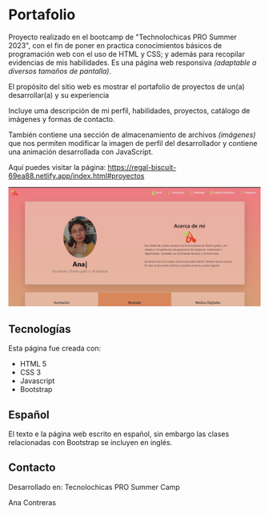 # Portafolio
Proyecto realizado en el bootcamp de "Technolochicas PRO Summer 2023", con el fin de poner en practica conocimientos básicos de programación web con el uso de HTML y CSS; y además para recopilar evidencias de mis habilidades.
Es una página web responsiva *(adaptable a diversos tamaños de pantalla)*.

El propósito del sitio web es mostrar el portafolio de proyectos de un(a) desarrollar(a) y su experiencia

Incluye uma descripción de mi perfil, habilidades, proyectos, catálogo de imágenes y formas de contacto.

También contiene una sección de almacenamiento de archivos *(imágenes)* que nos permiten modificar la imagen de perfil del desarrollador y contiene una animación desarrollada con JavaScript.

Aquí puedes visitar la página: https://regal-biscuit-69ea88.netlify.app/index.html#proyectos


![image](https://github.com/7evenana/Portafolio/blob/main/pantalla%20perfil.jpg)


## Tecnologías

Esta página fue creada con:

* HTML 5
* CSS 3
* Javascript
* Bootstrap


## Español
El texto e la página web escrito en español, sin embargo las clases relacionadas con Bootstrap se incluyen en inglés.

## Contacto

Desarrollado en: Tecnolochicas PRO Summer Camp

Ana Contreras
